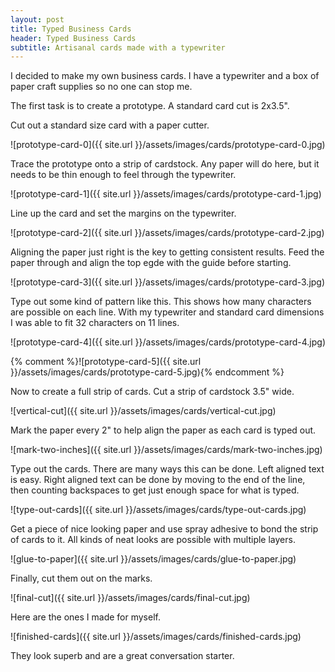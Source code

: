```yaml
---
layout: post
title: Typed Business Cards
header: Typed Business Cards
subtitle: Artisanal cards made with a typewriter
---
```


I decided to make my own business cards. I have a typewriter and a box of paper craft supplies so no one can stop me.

The first task is to create a prototype. A standard card cut is 2x3.5".

Cut out a standard size card with a paper cutter.

![prototype-card-0]({{ site.url }}/assets/images/cards/prototype-card-0.jpg)

Trace the prototype onto a strip of cardstock. Any paper will do here, but it needs to be thin enough to feel through the typewriter.

![prototype-card-1]({{ site.url }}/assets/images/cards/prototype-card-1.jpg)

Line up the card and set the margins on the typewriter.

![prototype-card-2]({{ site.url }}/assets/images/cards/prototype-card-2.jpg)

Aligning the paper just right is the key to getting consistent results. Feed the paper through and align the top egde with the guide before starting.

![prototype-card-3]({{ site.url }}/assets/images/cards/prototype-card-3.jpg)

Type out some kind of pattern like this. This shows how many characters are possible on each line. With my typewriter and standard card dimensions I was able to fit 32 characters on 11 lines.

![prototype-card-4]({{ site.url }}/assets/images/cards/prototype-card-4.jpg)

{% comment %}![prototype-card-5]({{ site.url }}/assets/images/cards/prototype-card-5.jpg){% endcomment %}

Now to create a full strip of cards. Cut a strip of cardstock 3.5" wide.

![vertical-cut]({{ site.url }}/assets/images/cards/vertical-cut.jpg)

Mark the paper every 2" to help align the paper as each card is typed out.

![mark-two-inches]({{ site.url }}/assets/images/cards/mark-two-inches.jpg)

Type out the cards. There are many ways this can be done. Left aligned text is easy. Right aligned text can be done by moving to the end of the line, then counting backspaces to get just enough space for what is typed.

![type-out-cards]({{ site.url }}/assets/images/cards/type-out-cards.jpg)

Get a piece of nice looking paper and use spray adhesive to bond the strip of cards to it. All kinds of neat looks are possible with multiple layers.

![glue-to-paper]({{ site.url }}/assets/images/cards/glue-to-paper.jpg)

Finally, cut them out on the marks.

![final-cut]({{ site.url }}/assets/images/cards/final-cut.jpg)

Here are the ones I made for myself.

![finished-cards]({{ site.url }}/assets/images/cards/finished-cards.jpg)

They look superb and are a great conversation starter.
